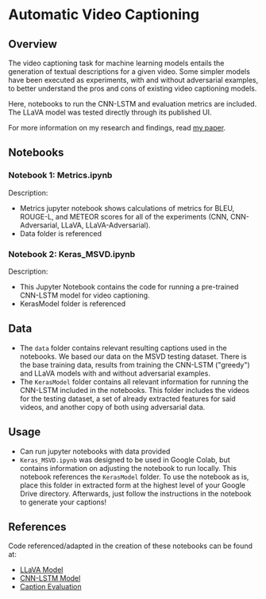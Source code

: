 # Automatic Video Captioning 

## Overview

The video captioning task for machine learning models entails the generation of textual descriptions for a given video. 
Some simpler models have been executed as experiments, with and without adversarial examples, to better understand the pros and cons of existing video captioning models.

Here, notebooks to run the CNN-LSTM and evaluation metrics are included. The LLaVA model was tested directly through its published UI. 

For more information on my research and findings, read [my paper](https://github.com/pranavas11/Automatic-Video-Captioning/blob/main/Automatic%20Video%20Captioning.pdf).

## Notebooks

### Notebook 1: Metrics.ipynb

Description:
- Metrics jupyter notebook shows calculations of metrics for BLEU, ROUGE-L, and METEOR scores for all of the experiments (CNN, CNN-Adversarial, LLaVA, LLaVA-Adversarial).
- Data folder is referenced

### Notebook 2: Keras_MSVD.ipynb

Description:
- This Jupyter Notebook contains the code for running a pre-trained CNN-LSTM model for video captioning.
- KerasModel folder is referenced

## Data

- The `data` folder contains relevant resulting captions used in the notebooks. We based our data on the MSVD testing dataset. There is the base training data, results from training the CNN-LSTM ("greedy") and LLaVA models with and without adversarial examples. 
- The `KerasModel` folder contains all relevant information for running the CNN-LSTM included in the notebooks. This folder includes the videos for the testing dataset, a set of already extracted features for said videos, and another copy of both using adversarial data.


## Usage

- Can run jupyter notebooks with data provided
- `Keras_MSVD.ipynb` was designed to be used in Google Colab, but contains information on adjusting the notebook to run locally. This notebook references the `KerasModel` folder. To use the notebook as is, place this folder in extracted form at the highest level of your Google Drive directory. Afterwards, just follow the instructions in the notebook to generate your captions!


## References

Code referenced/adapted in the creation of these notebooks can be found at:
- [LLaVA Model](https://github.com/haotian-liu/LLaVA)
- [CNN-LSTM Model](https://github.com/Shreyz-max/Video-Captioning)
- [Caption Evaluation](https://github.com/vsubhashini/caption-eval)
